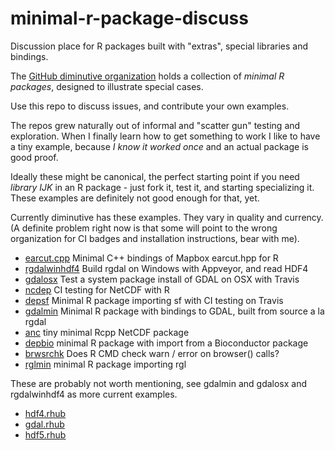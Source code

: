 # minimal-r-package-discuss
Discussion place for R packages built with "extras", special libraries and bindings. 


The [GitHub diminutive organization](https://github.com/diminutive) holds a collection of *minimal R packages*, designed to illustrate special cases. 

Use this repo to discuss issues, and contribute your own examples.

The repos grew naturally out of informal and "scatter gun" testing and exploration. When I finally learn how to get something to work I like to have a tiny example, because *I know it worked once* and an actual package is good proof. 

Ideally these might be canonical, the perfect starting point if you need *library IJK* in an R package - just fork it, test it, and starting specializing it. These examples are definitely not good enough for that, yet. 


Currently diminutive has these examples. They vary in quality and currency. (A definite problem right now is that some will point to the wrong organization for CI badges and installation instructions, bear with me). 

* [earcut.cpp](earcut.cpp.git) Minimal C++ bindings of Mapbox earcut.hpp for R
* [rgdalwinhdf4](https://github.com/diminutive/rgdalwindhdf4.git) Build rgdal on Windows with Appveyor, and read HDF4
* [gdalosx](https://github.com/diminutive/gdalosx.git) Test a system package install of GDAL on OSX with Travis
* [ncdep](https://github.com/diminutive/ncdep.git) CI testing for NetCDF with R
* [depsf](https://github.com/diminutive/depsf.git) Minimal R package importing sf with CI testing on Travis
* [gdalmin](https://github.com/diminutive/gdalmin.git) Minimal R package with bindings to GDAL, built from source a la rgdal
* [anc](https://github.com/diminutive/anc.git) tiny minimal Rcpp NetCDF package
* [depbio](https://github.com/diminutive/depbio.git) minimal R package with import from a Bioconductor package
* [brwsrchk](https://github.com/diminutive/brwsrchk.git) Does R CMD check warn / error on browser() calls?
* [rglmin](https://github.com/diminutive/rglmin.git) minimal R package importing rgl

These are probably not worth mentioning, see gdalmin and gdalosx and rgdalwinhdf4 as more current examples. 

* [hdf4.rhub](https://github.com/diminutive/hdf4.rhub.git)
* [gdal.rhub](https://github.com/diminutive/gdal.rhub.git)
* [hdf5.rhub](https://github.com/diminutive/hdf5.rhub.git)

